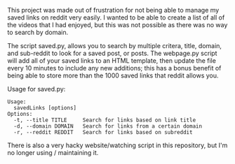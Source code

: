 This project was made out of frustration for not being able to manage my saved links on reddit very easily. I wanted to be able to create a list of all of the videos that I had enjoyed, but this was not possible as there was no way to search by domain. 

The script saved.py, allows you to search by multiple critera, title, domain, and sub-reddit to look for a saved post, or posts. The webpage.py script will add all of your saved links to an HTML template, then update the file every 10 minutes to include any new additions; this has a bonus benefit of being able to store more than the 1000 saved links that reddit allows you.

Usage for saved.py:

    Usage:
      savedLinks [options]
    Options:
      -t, --title TITLE     Search for links based on link title
      -d, --domain DOMAIN   Search for links from a certain domain
      -r, --reddit REDDIT   Search for links based on subreddit
    
There is also a very hacky website/watching script in this repository, but I'm no longer using / maintaining it.
